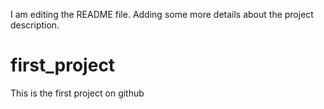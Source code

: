 I am editing the README file. Adding some more details about the project 
description.
# first_project
This is the first project on github
